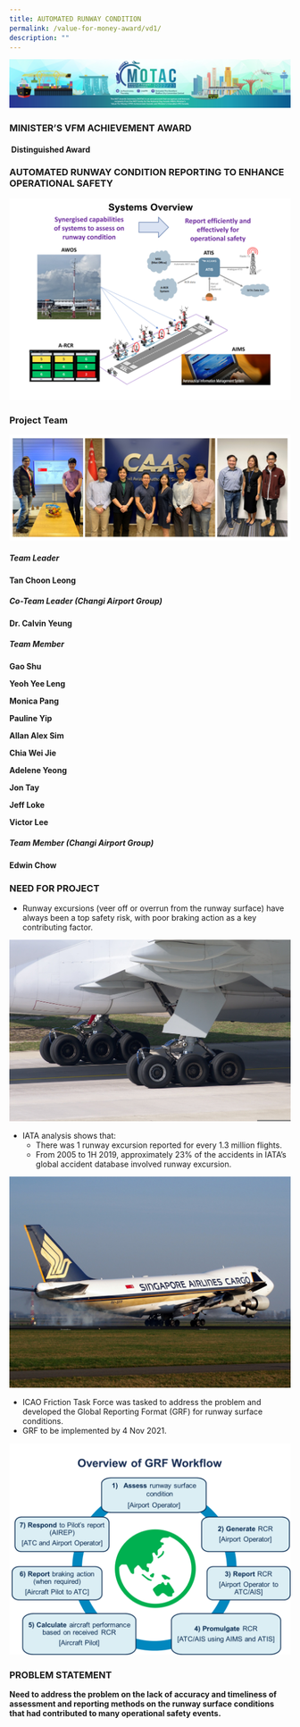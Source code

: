```yaml
---
title: AUTOMATED RUNWAY CONDITION
permalink: /value-for-money-award/vd1/
description: ""
---
```

![](/images/hero.png)
### MINISTER’S VFM ACHIEVEMENT AWARD
####  Distinguished Award
### AUTOMATED RUNWAY CONDITION REPORTING TO ENHANCE OPERATIONAL SAFETY

![](/images/VFM/VD1/VD1%20IconicPic2.png)

### Project Team

![Team Image](/images/VFM/VD1/Team_Photo_Combined.jpg)

##### Team Leader

**Tan Choon Leong**

##### Co-Team Leader (Changi Airport Group)

**Dr. Calvin Yeung**

##### Team Member

**Gao Shu**

**Yeoh Yee Leng**

**Monica Pang**

**Pauline Yip**

**Allan Alex Sim**

**Chia Wei Jie**

**Adelene Yeong**

**Jon Tay**

**Jeff Loke**

**Victor Lee**

##### Team Member (Changi Airport Group)

**Edwin Chow**

### NEED FOR PROJECT

* Runway excursions (veer off or overrun from the runway surface) have always been a top safety risk, with poor braking action as a key contributing factor.

![need for project 1](/images/VFM/VD1/VD1_NeedforProject1.jpg)

* IATA analysis shows that:
	* There was 1 runway excursion reported for every 1.3 million flights.
	* From 2005 to 1H 2019, approximately 23% of the accidents in IATA’s global accident database involved runway excursion.

![need for project 2](/images/VFM/VD1/VD1_NeedforProject2.jpg)

*  ICAO Friction Task Force was tasked to address the problem and developed the Global Reporting Format (GRF) for runway surface conditions.
*  GRF to be implemented by 4 Nov 2021.

![need for project 3](/images/VFM/VD1/VD1_NeedforProject3.png)

### PROBLEM STATEMENT

**Need to address the problem on the lack of accuracy and timeliness of assessment and reporting methods on the runway surface conditions that had contributed to many operational safety events.**